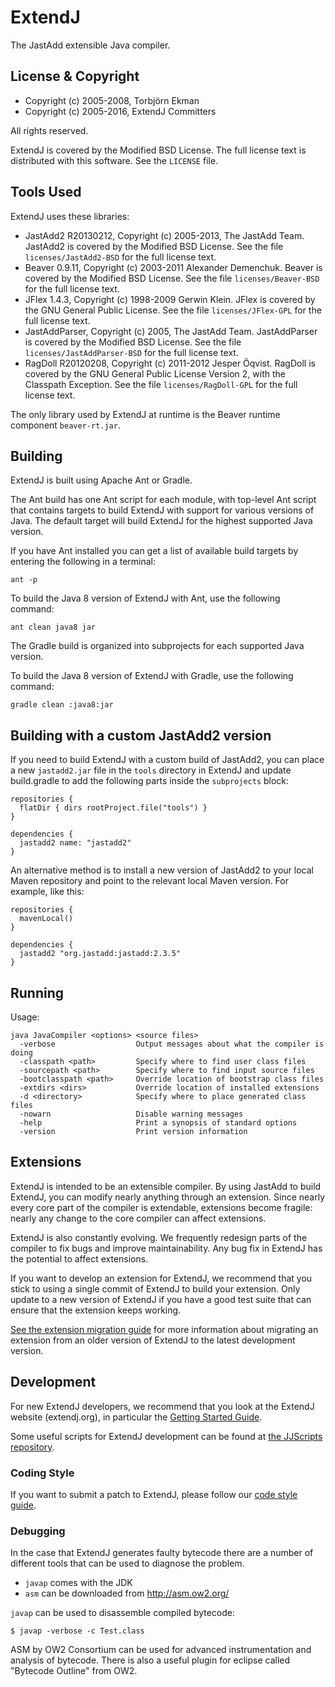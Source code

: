ExtendJ
========

The JastAdd extensible Java compiler.

License & Copyright
-------------------

* Copyright (c) 2005-2008, Torbjörn Ekman
* Copyright (c) 2005-2016, ExtendJ Committers

All rights reserved.

ExtendJ is covered by the Modified BSD License. The full license text is
distributed with this software. See the `LICENSE` file.

Tools Used
----------

ExtendJ uses these libraries:

* JastAdd2 R20130212, Copyright (c) 2005-2013, The JastAdd Team. JastAdd2 is
  covered by the Modified BSD License. See the file `licenses/JastAdd2-BSD` for
the full license text.
* Beaver 0.9.11, Copyright (c) 2003-2011 Alexander Demenchuk. Beaver is covered
  by the Modified BSD License. See the file `licenses/Beaver-BSD` for the full
license text.
* JFlex 1.4.3, Copyright (c) 1998-2009 Gerwin Klein. JFlex is covered by the
  GNU General Public License. See the file `licenses/JFlex-GPL` for the full
license text.
* JastAddParser, Copyright (c) 2005, The JastAdd Team. JastAddParser is covered
  by the Modified BSD License. See the file `licenses/JastAddParser-BSD` for
the full license text.
* RagDoll R20120208, Copyright (c) 2011-2012 Jesper Öqvist. RagDoll is
  covered by the GNU General Public License Version 2, with the Classpath
Exception. See the file `licenses/RagDoll-GPL` for the full license text.

The only library used by ExtendJ at runtime is the Beaver runtime component
`beaver-rt.jar`.

Building
--------

ExtendJ is built using Apache Ant or Gradle.

The Ant build has one Ant script for each module, with
top-level Ant script that contains targets to build ExtendJ with
support for various versions of Java.  The default target will build ExtendJ
for the highest supported Java version.

If you have Ant installed you can get a list of available build targets by
entering the following in a terminal:

    ant -p


To build the Java 8 version of ExtendJ with Ant, use the following command:

    ant clean java8 jar


The Gradle build is organized into subprojects for each supported Java version.

To build the Java 8 version of ExtendJ with Gradle, use the following command:

    gradle clean :java8:jar

## Building with a custom JastAdd2 version

If you need to build ExtendJ with a custom build of JastAdd2, you can place a
new `jastadd2.jar` file in the `tools` directory in ExtendJ and update
build.gradle to add the following parts inside the `subprojects` block:

    repositories {
      flatDir { dirs rootProject.file("tools") }
    }

    dependencies {
      jastadd2 name: "jastadd2"
    }


An alternative method is to install a new version of JastAdd2 to your local
Maven repository and point to the relevant local Maven version. For example,
like this:

    repositories {
      mavenLocal()
    }

    dependencies {
      jastadd2 "org.jastadd:jastadd:2.3.5"
    }

Running
-------

Usage:

    java JavaCompiler <options> <source files>
      -verbose                  Output messages about what the compiler is doing
      -classpath <path>         Specify where to find user class files
      -sourcepath <path>        Specify where to find input source files
      -bootclasspath <path>     Override location of bootstrap class files
      -extdirs <dirs>           Override location of installed extensions
      -d <directory>            Specify where to place generated class files
      -nowarn                   Disable warning messages
      -help                     Print a synopsis of standard options
      -version                  Print version information

Extensions
----------

ExtendJ is intended to be an extensible compiler. By using JastAdd to build ExtendJ,
you can modify nearly anything through an extension. Since nearly every core part of
the compiler is extendable, extensions become fragile: nearly any change to the
core compiler can affect extensions.

ExtendJ is also constantly evolving. We frequently redesign parts of the
compiler to fix bugs and improve maintainability.  Any bug fix in ExtendJ has
the potential to affect extensions.

If you want to develop an extension for ExtendJ, we recommend that you stick to
using a single commit of ExtendJ to build your extension. Only update to a new
version of ExtendJ if you have a good test suite that can ensure that the
extension keeps working.

[See the extension migration guide][1] for more information about migrating
an extension from an older version of ExtendJ to the latest development
version.

Development
-----------

For new ExtendJ developers, we recommend that you look at the ExtendJ website (extendj.org),
in particular the [Getting Started Guide][4].

Some useful scripts for ExtendJ development can be found at [the JJScripts
repository][2].

### Coding Style

If you want to submit a patch to ExtendJ, please follow our [code style guide][3].

### Debugging

In the case that ExtendJ generates faulty
bytecode there are a number of different tools that can be used to diagnose the
problem.

* `javap` comes with the JDK
* `asm` can be downloaded from http://asm.ow2.org/

`javap` can be used to disassemble compiled bytecode:

    $ javap -verbose -c Test.class

ASM by OW2 Consortium can be used for advanced instrumentation and analysis
of bytecode. There is also a useful plugin for eclipse called
"Bytecode Outline" from OW2.

[1]: https://bitbucket.org/extendj/extendj/src/HEAD/ExtensionMigrationGuide.md?at=master
[2]: https://bitbucket.org/joqvist/jjscripts
[3]: http://extendj.org/code_style.html
[4]: http://extendj.org/getting_started.html
